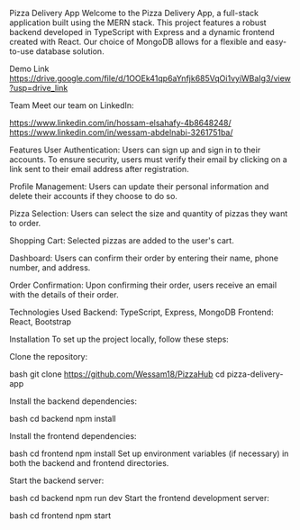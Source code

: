Pizza Delivery App
Welcome to the Pizza Delivery App, a full-stack application built using the MERN stack. This project features a robust backend developed in TypeScript with Express and a dynamic frontend created with React. Our choice of MongoDB allows for a flexible and easy-to-use database solution.

Demo Link
https://drive.google.com/file/d/1OOEk41qp6aYnfjk685VqOi1vyiWBaIg3/view?usp=drive_link

Team
Meet our team on LinkedIn:

https://www.linkedin.com/in/hossam-elsahafy-4b8648248/
https://www.linkedin.com/in/wessam-abdelnabi-3261751ba/

Features
User Authentication: Users can sign up and sign in to their accounts. To ensure security, users must verify their email by clicking on a link sent to their email address after registration.

Profile Management: Users can update their personal information and delete their accounts if they choose to do so.

Pizza Selection: Users can select the size and quantity of pizzas they want to order.

Shopping Cart: Selected pizzas are added to the user's cart.

Dashboard: Users can confirm their order by entering their name, phone number, and address.

Order Confirmation: Upon confirming their order, users receive an email with the details of their order.

Technologies Used
Backend: TypeScript, Express, MongoDB
Frontend: React, Bootstrap

Installation
To set up the project locally, follow these steps:

Clone the repository:

bash
git clone https://github.com/Wessam18/PizzaHub
cd pizza-delivery-app

Install the backend dependencies:

bash
cd backend
npm install

Install the frontend dependencies:

bash
cd frontend
npm install
Set up environment variables (if necessary) in both the backend and frontend directories.

Start the backend server:

bash
cd backend
npm run dev
Start the frontend development server:

bash
cd frontend
npm start
